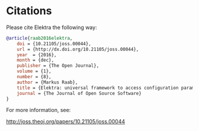 # Citations #

Please cite Elektra the following way:

```bib
@article{raab2016elektra,
	doi = {10.21105/joss.00044},
	url = {http://dx.doi.org/10.21105/joss.00044},
	year  = {2016},
	month = {dec},
	publisher = {The Open Journal},
	volume = {1},
	number = {8},
	author = {Markus Raab},
	title = {Elektra: universal framework to access configuration parameters},
	journal = {The Journal of Open Source Software}
}
```

For more information, see:

http://joss.theoj.org/papers/10.21105/joss.00044

